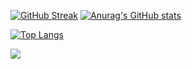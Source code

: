 

<!--
**Inobiddinov/Inobiddinov** is a ✨ _special_ ✨ repository because its `README.md` (this file) appears on your GitHub profile.

Here are some ideas to get you started:

- 🔭 I’m currently working on ...
- 🌱 I’m currently learning ...
- 👯 I’m looking to collaborate on ...
- 🤔 I’m looking for help with ...
- 💬 Ask me about ...
- 📫 How to reach me: ...
- 😄 Pronouns: ...
- ⚡ Fun fact: ...
-->


[![GitHub Streak](https://streak-stats.demolab.com?user=Inobiddinov&theme=tokyonight_duo&border_radius=4.8)](https://git.io/streak-stats) [![Anurag's GitHub stats](https://github-readme-stats.vercel.app/api?username=Inobiddinov&show_icons=true&theme=tokyonight)](https://github.com/anuraghazra/github-readme-stats)



[![Top Langs](https://github-readme-stats.vercel.app/api/top-langs/?username=Inobiddinov)](https://github.com/Inobiddinov/github-readme-stats)

![](https://komarev.com/ghpvc/?username=Inobiddinov)
